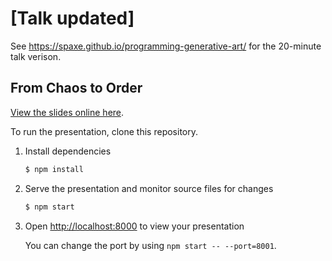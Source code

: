 # [Talk updated]
See https://spaxe.github.io/programming-generative-art/ for the 20-minute talk verison.

## From Chaos to Order
[View the slides online here](https://spaxe.github.io/WDYK-Melbourne).

To run the presentation, clone this repository.

1. Install dependencies
   ```sh
   $ npm install
   ```

2. Serve the presentation and monitor source files for changes
   ```sh
   $ npm start
   ```

3. Open <http://localhost:8000> to view your presentation

   You can change the port by using `npm start -- --port=8001`.